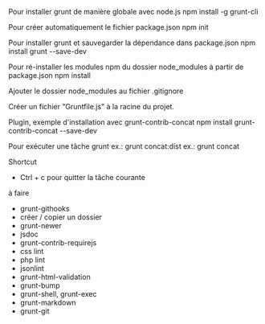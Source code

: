 Pour installer grunt de manière globale avec node.js
npm install -g grunt-cli

Pour créer automatiquement le fichier package.json
npm init

Pour installer grunt et sauvegarder la dépendance dans package.json
npm install grunt --save-dev

Pour ré-installer les modules npm du dossier node_modules à partir de package.json
npm install

Ajouter le dossier node_modules au fichier .gitignore

Créer un fichier "Gruntfile.js" à la racine du projet.


Plugin, exemple d'installation avec grunt-contrib-concat
npm install grunt-contrib-concat --save-dev

Pour exécuter une tâche grunt
ex.: grunt concat:dist
ex.: grunt concat

Shortcut
- Ctrl + c pour quitter la tâche courante


à faire
- grunt-githooks
- créer / copier un dossier
- grunt-newer
- jsdoc
- grunt-contrib-requirejs
- css lint
- php lint
- jsonlint
- grunt-html-validation
- grunt-bump
- grunt-shell, grunt-exec
- grunt-markdown
- grunt-git
